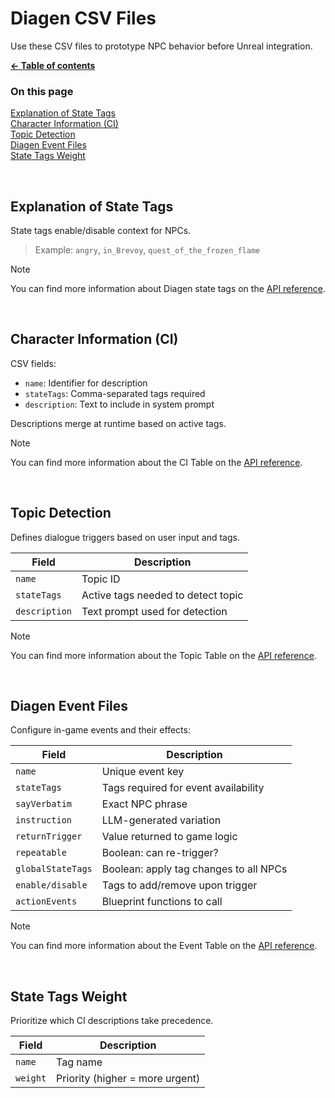 # Diagen CSV Files

Use these CSV files to prototype NPC behavior before Unreal integration.

**[← Table of contents](/README.md#table-of-contents)**

### On this page

[Explanation of State Tags](#explanation-of-state-tags)<br/>
[Character Information (CI)](#character-information-ci)  <br/>
[Topic Detection](#topic-detection)  <br/>
[Diagen Event Files](#diagen-event-files)  <br/>
[State Tags Weight](#state-tags-weight)  <br/>

<br/>

## Explanation of State Tags

State tags enable/disable context for NPCs.

> Example: `angry`, `in_Brevoy`, `quest_of_the_frozen_flame`

> [!NOTE]
> You can find more information about Diagen state tags on the [API reference](/docs/API_reference/Diagen_state_tags.md).

<br/>

## Character Information (CI)

CSV fields:

- `name`: Identifier for description  
- `stateTags`: Comma-separated tags required  
- `description`: Text to include in system prompt  

Descriptions merge at runtime based on active tags.

> [!NOTE]
> You can find more information about the CI Table on the [API reference](/docs/API_reference/Classes_structs_enums.md#character-information-table-ci-table).

<br/>

## Topic Detection

Defines dialogue triggers based on user input and tags.

| Field        | Description                            |
|--------------|----------------------------------------|
| `name`       | Topic ID                               |
| `stateTags`  | Active tags needed to detect topic     |
| `description`| Text prompt used for detection         |

> [!NOTE]
> You can find more information about the Topic Table on the [API reference](/docs/API_reference/Classes_structs_enums.md#topic-table).

<br/>

## Diagen Event Files

Configure in-game events and their effects:

| Field             | Description                                                  |
|-------------------|--------------------------------------------------------------|
| `name`            | Unique event key                                            |
| `stateTags`       | Tags required for event availability                         |
| `sayVerbatim`     | Exact NPC phrase                                            |
| `instruction`     | LLM-generated variation                                     |
| `returnTrigger`   | Value returned to game logic                                |
| `repeatable`      | Boolean: can re-trigger?                                     |
| `globalStateTags` | Boolean: apply tag changes to all NPCs                      |
| `enable/disable`  | Tags to add/remove upon trigger                             |
| `actionEvents`    | Blueprint functions to call                                 |

> [!NOTE]
> You can find more information about the Event Table on the [API reference](/docs/API_reference/Classes_structs_enums.md#diagen-event-table).

<br/>

## State Tags Weight

Prioritize which CI descriptions take precedence.

| Field    | Description                    |
|----------|--------------------------------|
| `name`   | Tag name                       |
| `weight` | Priority (higher = more urgent)|

<br/>